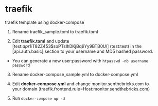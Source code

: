 # traefik
traefik template using docker-compose

1. Rename traefik_sample.toml to traefik.toml

2. Edit **traefik.toml** and update [test:$apr1$iT82Z453$soPTsIhDKjBq9Yy9BTB0U/] (test:test) in the [api.auth.basic] section to your username and MD5 hashed password.
* You can generate a new user:password with `htpasswd -nb username password`
  
3. Rename docker-compose_sample.yml to docker-compose.yml

4. Edit **docker-compose.yml** and change monitor.senthebricks.com to your domain (traefik.frontend.rule=Host:monitor.sendthebricks.com)

5. Run `docker-compose up -d`
